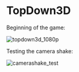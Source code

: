 # TopDown3D

Beginning of the game:

![topdown3d_1080p](https://github.com/omeralpcolak/TopDown3D/assets/112391850/26935cb8-bb62-4117-9c02-dff67886ce71)


Testing the camera shake: 

![camerashake_test](https://github.com/omeralpcolak/TopDown3D/assets/112391850/60aec1e9-040b-4887-8577-8f86dc739d34)
